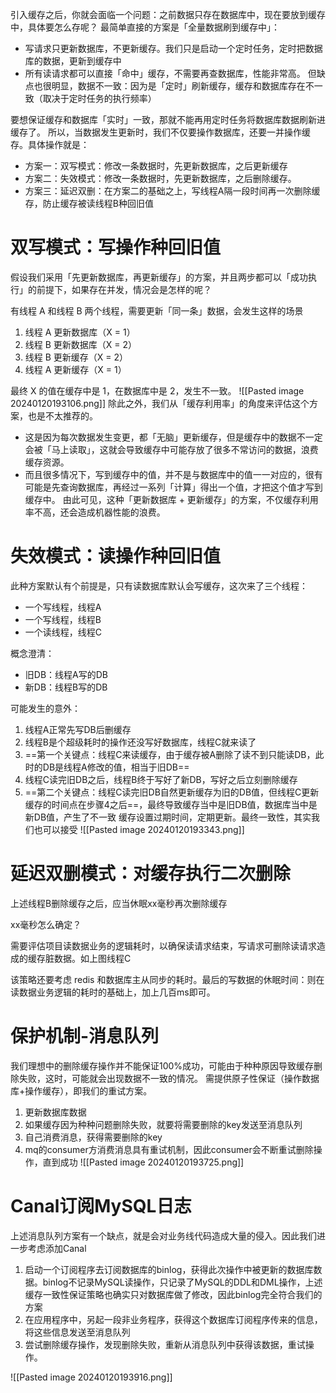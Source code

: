 引入缓存之后，你就会面临一个问题：之前数据只存在数据库中，现在要放到缓存中，具体要怎么存呢？
最简单直接的方案是「全量数据刷到缓存中」：
- 写请求只更新数据库，不更新缓存。我们只是启动一个定时任务，定时把数据库的数据，更新到缓存中
- 所有读请求都可以直接「命中」缓存，不需要再查数据库，性能非常高。
但缺点也很明显，数据不一致：因为是「定时」刷新缓存，缓存和数据库存在不一致（取决于定时任务的执行频率）

要想保证缓存和数据库「实时」一致，那就不能再用定时任务将数据库数据刷新进缓存了。
所以，当数据发生更新时，我们不仅要操作数据库，还要一并操作缓存。具体操作就是：

- 方案一：双写模式：修改一条数据时，先更新数据库，之后更新缓存
- 方案二：失效模式：修改一条数据时，先更新数据库，之后删除缓存。
- 方案三：延迟双删：在方案二的基础之上，写线程A隔一段时间再一次删除缓存，防止缓存被读线程B种回旧值

# 双写模式：写操作种回旧值

假设我们采用「先更新数据库，再更新缓存」的方案，并且两步都可以「成功执行」的前提下，如果存在并发，情况会是怎样的呢？

有线程 A 和线程 B 两个线程，需要更新「同一条」数据，会发生这样的场景
1. 线程 A 更新数据库（X = 1）
2. 线程 B 更新数据库（X = 2）
3. 线程 B 更新缓存（X = 2）
4. 线程 A 更新缓存（X = 1）

最终 X 的值在缓存中是 1，在数据库中是 2，发生不一致。
![[Pasted image 20240120193106.png]]
除此之外，我们从「缓存利用率」的角度来评估这个方案，也是不太推荐的。
- 这是因为每次数据发生变更，都「无脑」更新缓存，但是缓存中的数据不一定会被「马上读取」，这就会导致缓存中可能存放了很多不常访问的数据，浪费缓存资源。
- 而且很多情况下，写到缓存中的值，并不是与数据库中的值一一对应的，很有可能是先查询数据库，再经过一系列「计算」得出一个值，才把这个值才写到缓存中。
由此可见，这种「更新数据库 + 更新缓存」的方案，不仅缓存利用率不高，还会造成机器性能的浪费。

# 失效模式：读操作种回旧值
此种方案默认有个前提是，只有读数据库默认会写缓存，这次来了三个线程：
- 一个写线程，线程A
- 一个写线程，线程B
- 一个读线程，线程C

概念澄清：
- 旧DB：线程A写的DB
- 新DB：线程B写的DB

可能发生的意外：
1. 线程A正常先写DB后删缓存
2. 线程B是个超级耗时的操作还没写好数据库，线程C就来读了
3. ==第一个关键点：线程C来读缓存，由于缓存被A删除了读不到只能读DB，此时的DB是线程A修改的值，相当于旧DB==
4. 线程C读完旧DB之后，线程B终于写好了新DB，写好之后立刻删除缓存
5. ==第二个关键点：线程C读完旧DB自然更新缓存为旧的DB值，但线程C更新缓存的时间点在步骤4之后==，最终导致缓存当中是旧DB值，数据库当中是新DB值，产生了不一致
缓存设置过期时间，定期更新。最终一致性，其实我们也可以接受
![[Pasted image 20240120193343.png]]

# 延迟双删模式：对缓存执行二次删除

上述线程B删除缓存之后，应当休眠xx毫秒再次删除缓存

xx毫秒怎么确定？

需要评估项目读数据业务的逻辑耗时，以确保读请求结束，写请求可删除读请求造成的缓存脏数据。如上图线程C

该策略还要考虑 redis 和数据库主从同步的耗时。最后的写数据的休眠时间：则在读数据业务逻辑的耗时的基础上，加上几百ms即可。

# 保护机制-消息队列

我们理想中的删除缓存操作并不能保证100%成功，可能由于种种原因导致缓存删除失败，这时，可能就会出现数据不一致的情况。 需提供原子性保证（操作数据库+操作缓存），即我们的重试方案。

1. 更新数据库数据
2. 如果缓存因为种种问题删除失败，就要将需要删除的key发送至消息队列
3. 自己消费消息，获得需要删除的key
4. mq的consumer方消费消息具有重试机制，因此consumer会不断重试删除操作，直到成功
![[Pasted image 20240120193725.png]]
# Canal订阅MySQL日志
上述消息队列方案有一个缺点，就是会对业务线代码造成大量的侵入。因此我们进一步考虑添加Canal
1. 启动一个订阅程序去订阅数据库的binlog，获得此次操作中被更新的数据库数据。binlog不记录MySQL读操作，只记录了MySQL的DDL和DML操作，上述缓存一致性保证策略也确实只对数据库做了修改，因此binlog完全符合我们的方案
2. 在应用程序中，另起一段非业务程序，获得这个数据库订阅程序传来的信息，将这些信息发送至消息队列
3. 尝试删除缓存操作，发现删除失败，重新从消息队列中获得该数据，重试操作。

![[Pasted image 20240120193916.png]]
